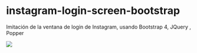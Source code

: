 # instagram-login-screen-bootstrap
Imitación de la ventana de login de Instagram, usando Bootstrap 4, JQuery , Popper

![](docs/screenshot.png)
